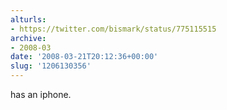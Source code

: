```yaml
---
alturls:
- https://twitter.com/bismark/status/775115515
archive:
- 2008-03
date: '2008-03-21T20:12:36+00:00'
slug: '1206130356'
---
```


has an iphone.

